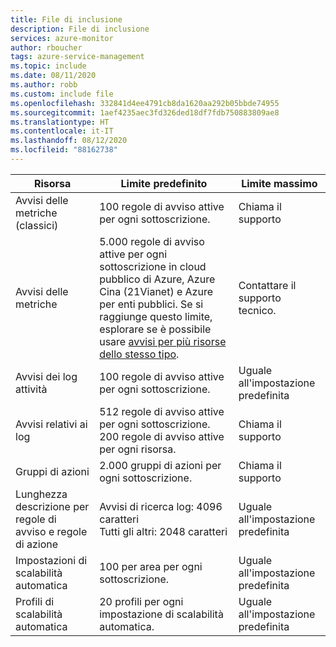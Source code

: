```yaml
---
title: File di inclusione
description: File di inclusione
services: azure-monitor
author: rboucher
tags: azure-service-management
ms.topic: include
ms.date: 08/11/2020
ms.author: robb
ms.custom: include file
ms.openlocfilehash: 332841d4ee4791cb8da1620aa292b05bbde74955
ms.sourcegitcommit: 1aef4235aec3fd326ded18df7fdb750883809ae8
ms.translationtype: HT
ms.contentlocale: it-IT
ms.lasthandoff: 08/12/2020
ms.locfileid: "88162738"
---
```

| Risorsa | Limite predefinito | Limite massimo |
| --- | --- | --- |
| Avvisi delle metriche (classici) |100 regole di avviso attive per ogni sottoscrizione. | Chiama il supporto |
| Avvisi delle metriche |5\.000 regole di avviso attive per ogni sottoscrizione in cloud pubblico di Azure, Azure Cina (21Vianet) e Azure per enti pubblici. Se si raggiunge questo limite, esplorare se è possibile usare [avvisi per più risorse dello stesso tipo](https://docs.microsoft.com/azure/azure-monitor/platform/alerts-metric-overview#monitoring-at-scale-using-metric-alerts-in-azure-monitor).   | Contattare il supporto tecnico. |
| Avvisi dei log attività | 100 regole di avviso attive per ogni sottoscrizione. | Uguale all'impostazione predefinita |
| Avvisi relativi ai log | 512 regole di avviso attive per ogni sottoscrizione. 200 regole di avviso attive per ogni risorsa. | Chiama il supporto |
| Gruppi di azioni |2\.000 gruppi di azioni per ogni sottoscrizione. | Chiama il supporto |
| Lunghezza descrizione per regole di avviso e regole di azione| Avvisi di ricerca log: 4096 caratteri<br/>Tutti gli altri: 2048 caratteri | Uguale all'impostazione predefinita |
| Impostazioni di scalabilità automatica |100 per area per ogni sottoscrizione. | Uguale all'impostazione predefinita |
| Profili di scalabilità automatica |20 profili per ogni impostazione di scalabilità automatica. | Uguale all'impostazione predefinita |


